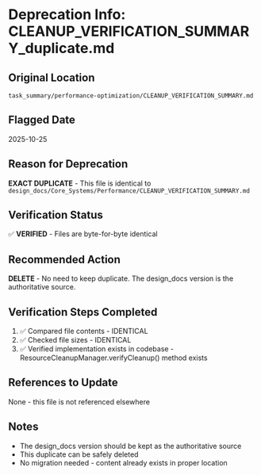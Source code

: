 # Deprecation Info: CLEANUP_VERIFICATION_SUMMARY_duplicate.md

## Original Location

`task_summary/performance-optimization/CLEANUP_VERIFICATION_SUMMARY.md`

## Flagged Date

2025-10-25

## Reason for Deprecation

**EXACT DUPLICATE** - This file is identical to `design_docs/Core_Systems/Performance/CLEANUP_VERIFICATION_SUMMARY.md`

## Verification Status

✅ **VERIFIED** - Files are byte-for-byte identical

## Recommended Action

**DELETE** - No need to keep duplicate. The design_docs version is the authoritative source.

## Verification Steps Completed

1. ✅ Compared file contents - IDENTICAL
2. ✅ Checked file sizes - IDENTICAL
3. ✅ Verified implementation exists in codebase - ResourceCleanupManager.verifyCleanup() method exists

## References to Update

None - this file is not referenced elsewhere

## Notes

- The design_docs version should be kept as the authoritative source
- This duplicate can be safely deleted
- No migration needed - content already exists in proper location
